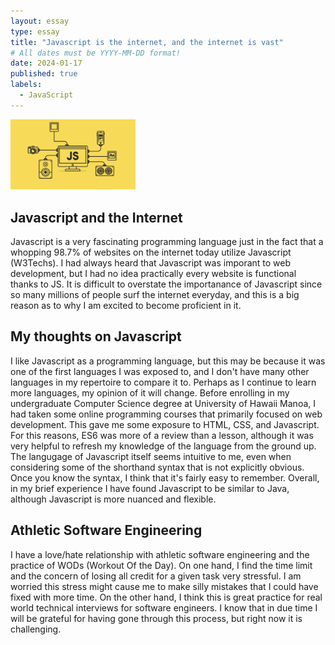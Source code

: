 ```yaml
---
layout: essay
type: essay
title: "Javascript is the internet, and the internet is vast"
# All dates must be YYYY-MM-DD format!
date: 2024-01-17
published: true
labels:
  - JavaScript
---
```


<img width="200px" class="rounded float-start pe-4" src="../img/JavaScript.png">

## Javascript and the Internet

Javascript is a very fascinating programming language just in the fact that a whopping 98.7% of websites on the internet today utilize Javascript (W3Techs). I had always heard that Javascript was imporant to web development, but I had no idea practically every website is functional thanks to JS. It is difficult to overstate the importanance of Javascript since so many millions of people surf the internet everyday, and this is a big reason as to why I am excited to become proficient in it. 

## My thoughts on Javascript

I like Javascript as a programming language, but this may be because it was one of the first languages I was exposed to, and I don't have many other languages in my repertoire to compare it to. Perhaps as I continue to learn more languages, my opinion of it will change. Before enrolling in my undergraduate Computer Science degree at University of Hawaii Manoa, I had taken some online programming courses that primarily focused on web development. This gave me some exposure to HTML, CSS, and Javascript. For this reasons, ES6 was more of a review than a lesson, although it was very helpful to refresh my knowledge of the language from the ground up. The langugage of Javascript itself seems intuitive to me, even when considering some of the shorthand syntax that is not explicitly obvious. Once you know the syntax, I think that it's fairly easy to remember. Overall, in my brief experience I have found Javascript to be similar to Java, although Javascript is more nuanced and flexible.

## Athletic Software Engineering

I have a love/hate relationship with athletic software engineering and the practice of WODs (Workout Of the Day). On one hand, I find the time limit and 
the concern of losing all credit for a given task very stressful. I am worried this stress might cause me to make silly mistakes that I could have fixed with more time. On the other hand, I think this is great practice for real world technical interviews for software engineers. I know that in due time I will be grateful for having gone through this process, but right now it is challenging. 

